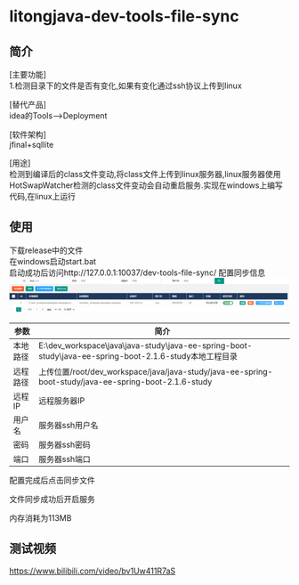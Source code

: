 # litongjava-dev-tools-file-sync

## 简介

[主要功能]  
1.检测目录下的文件是否有变化,如果有变化通过ssh协议上传到linux  
 
[替代产品]  
idea的Tools-->Deployment  

[软件架构]  
jfinal+sqllite   

[用途]  
检测到编译后的class文件变动,将class文件上传到linux服务器,linux服务器使用HotSwapWatcher检测的class文件变动会自动重启服务.实现在windows上编写代码,在linux上运行  

## 使用
下载release中的文件  
在windows启动start.bat  
启动成功后访问http://127.0.0.1:10037/dev-tools-file-sync/
配置同步信息  
![image-20210711115508910](doc/images/image-20210711115508910.png)  

| 参数     | 简介                                                         |
| -------- | ------------------------------------------------------------ |
| 本地路径 | E:\dev_workspace\java\java-study\java-ee-spring-boot-study\java-ee-spring-boot-2.1.6-study本地工程目录 |
| 远程路径 | 上传位置/root/dev_workspace/java/java-study/java-ee-spring-boot-study/java-ee-spring-boot-2.1.6-study |
| 远程IP   | 远程服务器IP                                                 |
| 用户名   | 服务器ssh用户名                                              |
| 密码     | 服务器ssh密码                                                |
| 端口     | 服务器ssh端口                                                |

配置完成后点击同步文件

文件同步成功后开启服务

内存消耗为113MB

## 测试视频
https://www.bilibili.com/video/bv1Uw411R7aS






